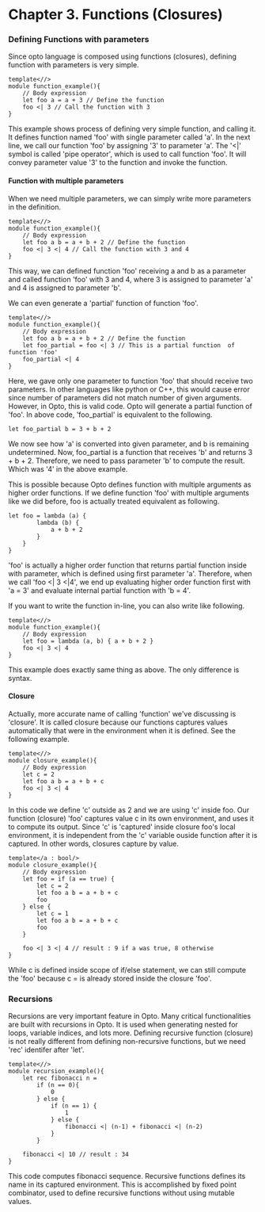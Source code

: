 # Chapter 3. Functions (Closures)

### Defining Functions with parameters
Since opto language is composed using functions (closures), defining function with parameters is very simple.

```
template<//>
module function_example(){
    // Body expression
    let foo a = a + 3 // Define the function
    foo <| 3 // Call the function with 3
}
```
This example shows process of defining very simple function, and calling it. It defines function named 'foo' with single parameter called 'a'. In the next line, we call our function 'foo' by assigning '3' to parameter 'a'. 
The '<|' symbol is called 'pipe operator', which is used to call function 'foo'. It will convey parameter value '3' to the function and invoke the function.


#### Function with multiple parameters
When we need multiple parameters, we can simply write more parameters in the definition.
```
template<//>
module function_example(){
    // Body expression
    let foo a b = a + b + 2 // Define the function
    foo <| 3 <| 4 // Call the function with 3 and 4
}
```

This way, we can defined function 'foo' receiving a and b as a parameter and called function 'foo' with 3 and 4, where 3 is assigned to parameter 'a' and 4 is assigned to parameter 'b'.

We can even generate a 'partial' function of function 'foo'.
```
template<//>
module function_example(){
    // Body expression
    let foo a b = a + b + 2 // Define the function
    let foo_partial = foo <| 3 // This is a partial function  of function 'foo'
    foo_partial <| 4
}
```
Here, we gave only one parameter to function 'foo' that should receive two parameters. In other languages like python or C++, this would cause error since number of parameters did not match number of given arguments. However, in Opto, this is valid code. Opto will generate a partial function of 'foo'. In above code, 'foo_partial' is equivalent to the following.

```
let foo_partial b = 3 + b + 2
```
We now see how 'a' is converted into given parameter, and b is remaining undetermined. Now, foo_partial is a function that receives 'b' and returns 3 + b + 2.
Therefore, we need to pass parameter 'b' to compute the result. Which was '4' in the above example.

This is possible because Opto defines function with multiple arguments as higher order functions.
If we define function 'foo' with multiple arguments like we did before, foo is actually treated equivalent as following.

```
let foo = lambda (a) {
        lambda (b) {
            a + b + 2
        }
    }
}

```
'foo' is actually a higher order function that returns partial function inside with parameter, which is defined using first parameter 'a'. Therefore, when we call 'foo <| 3 <|4', we end up evaluating higher order function first with 'a = 3' and evaluate internal partial function with 'b = 4'.  


If you want to write the function in-line, you can also write like following.
```
template<//>
module function_example(){
    // Body expression
    let foo = lambda (a, b) { a + b + 2 }
    foo <| 3 <| 4
}
```
This example does exactly same thing as above. The only difference is syntax.

#### Closure
Actually, more accurate name of calling 'function' we've discussing is 'closure'. It is called closure because our functions captures values automatically that were in the environment when it is defined.  See the following example.
```
template<//>
module closure_example(){
    // Body expression
    let c = 2
    let foo a b = a + b + c
    foo <| 3 <| 4
}
```
In this code we define 'c' outside as 2 and we are using 'c' inside foo. Our function (closure) 'foo' captures value c in its own environment, and uses it to compute its output. Since 'c' is 'captured' inside closure foo's local environment, it is independent from the 'c' variable ouside function after it is captured. In other words, closures capture by value.

```
template</a : bool/>
module closure_example(){
    // Body expression
    let foo = if (a == true) {
        let c = 2
        let foo a b = a + b + c
        foo
    } else {
        let c = 1
        let foo a b = a + b + c
        foo
    }

    foo <| 3 <| 4 // result : 9 if a was true, 8 otherwise
}

```
While c is defined inside scope of if/else statement, we can still compute the 'foo' because c = <value> is already stored inside the closure 'foo'.

### Recursions
Recursions are very important feature in Opto. Many critical functionalities are built with recursions in Opto. It is used when generating nested for loops, variable indices, and lots more.
Defining recursive function (closure) is not really different from defining non-recursive functions, but we need 'rec' identifer after 'let'.
```
template<//>
module recursion_example(){
    let rec fibonacci n = 
        if (n == 0){
            0
        } else {
            if (n == 1) {
                1
            } else {
                fibonacci <| (n-1) + fibonacci <| (n-2)
            }
        }

    fibonacci <| 10 // result : 34
}
```
This code computes fibonacci sequence. Recursive functions defines its name in its captured environment. This is accomplished by fixed point combinator, used to define recursive functions without using mutable values.

